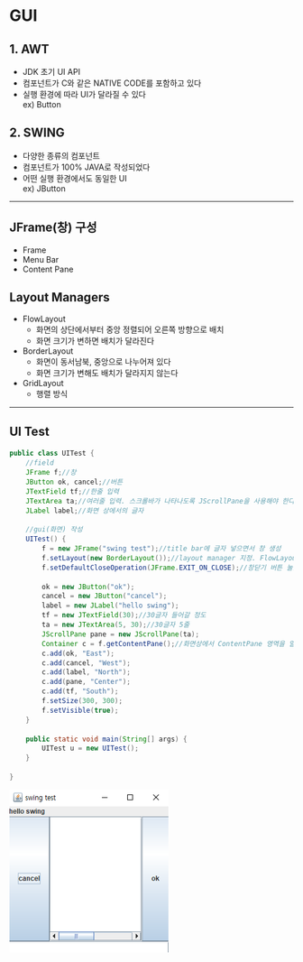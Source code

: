 # GUI
## 1. AWT
* JDK 초기 UI API
* 컴포넌트가 C와 같은 NATIVE CODE를 포함하고 있다
* 실행 환경에 따라 UI가 달라질 수 있다<br>
ex) Button
## 2. SWING
* 다양한 종류의 컴포넌트
* 컴포넌트가 100% JAVA로 작성되었다
* 어떤 실행 환경에서도 동일한 UI<br>
ex) JButton
---

## JFrame(창) 구성
* Frame
* Menu Bar
* Content Pane

## Layout Managers
* FlowLayout
    * 화면의 상단에서부터 중앙 정렬되어 오른쪽 방향으로 배치
    * 화면 크기가 변하면 배치가 달라진다
* BorderLayout
    * 화면이 동서남북, 중앙으로 나누어져 있다
    * 화면 크기가 변해도 배치가 달라지지 않는다
* GridLayout
    * 행렬 방식

---
## UI Test

```java
public class UITest {
	//field
	JFrame f;//창
	JButton ok, cancel;//버튼
	JTextField tf;//한줄 입력
	JTextArea ta;//여러줄 입력. 스크롤바가 나타나도록 JScrollPane을 사용해야 한다
	JLabel label;//화면 상에서의 글자
	
	//gui(화면) 작성
	UITest() {
		f = new JFrame("swing test");//title bar에 글자 넣으면서 창 생성
		f.setLayout(new BorderLayout());//layout manager 지정. FlowLayout -> add 하는 순서대로 화면에 배치
		f.setDefaultCloseOperation(JFrame.EXIT_ON_CLOSE);//창닫기 버튼 눌렀을 때 할일 지정. 닫기 버튼 누르면 프로그램 종료
		
		ok = new JButton("ok");
		cancel = new JButton("cancel");
		label = new JLabel("hello swing");
		tf = new JTextField(30);//30글자 들어갈 정도
		ta = new JTextArea(5, 30);//30글자 5줄
		JScrollPane pane = new JScrollPane(ta);
		Container c = f.getContentPane();//화면상에서 ContentPane 영역을 알아낸다
		c.add(ok, "East");
		c.add(cancel, "West");
		c.add(label, "North");
		c.add(pane, "Center");
		c.add(tf, "South");
		f.setSize(300, 300);
		f.setVisible(true);
	}
	
	public static void main(String[] args) {
		UITest u = new UITest();
	}

}
```

![UITest](/img/uitest.PNG)
